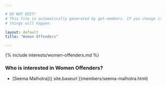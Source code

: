 ```yaml
---

# DO NOT EDIT!
# This file is automatically generated by get-members. If you change it, bad
# things will happen.

layout: default
title: "Women Offenders"

---
```


{% include interests/women-offenders.md %}

### Who is interested in Women Offenders?


* [Seema Malhotra]({ site.baseurl }}members/seema-malhotra.html)
